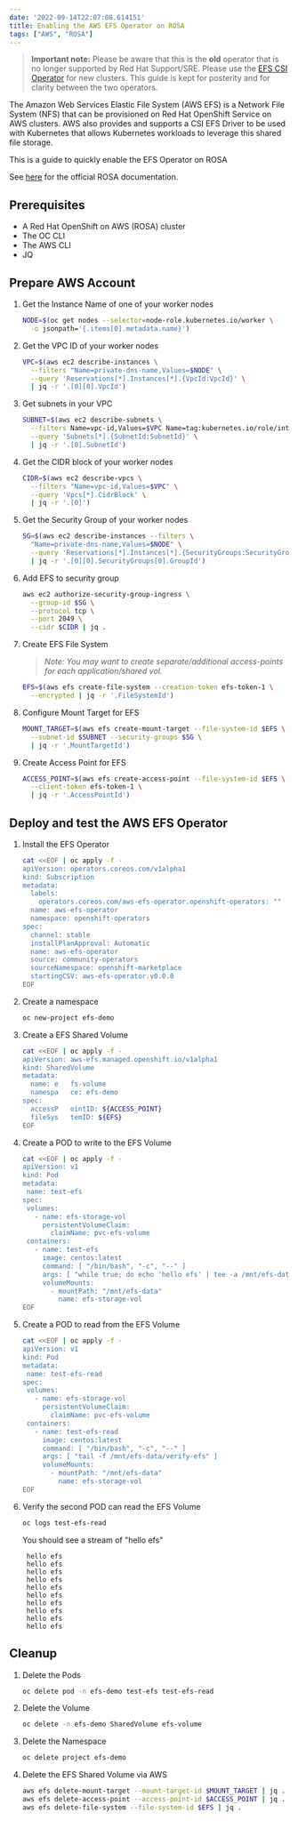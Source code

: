 ```yaml
---
date: '2022-09-14T22:07:08.614151'
title: Enabling the AWS EFS Operator on ROSA
tags: ["AWS", "ROSA"]
---
```


> **Important note:** Please be aware that this is the **old** operator that is no longer supported by Red Hat Support/SRE. Please use the [EFS CSI Operator](./aws-efs-csi-operator-on-rosa.md) for new clusters. This guide is kept for posterity and for clarity between the two operators.

The Amazon Web Services Elastic File System (AWS EFS) is a Network File System (NFS) that can be provisioned on Red Hat OpenShift Service on AWS clusters. AWS also provides and supports a CSI EFS Driver to be used with Kubernetes that allows Kubernetes workloads to leverage this shared file storage.

This is a guide to quickly enable the EFS Operator on ROSA

See [here](https://docs.openshift.com/rosa/storage/persistent_storage/osd-persistent-storage-aws.html) for the official ROSA documentation.


## Prerequisites

* A Red Hat OpenShift on AWS (ROSA) cluster
* The OC CLI
* The AWS CLI
* JQ

## Prepare AWS Account

1. Get the Instance Name of one of your worker nodes

   ```bash
   NODE=$(oc get nodes --selector=node-role.kubernetes.io/worker \
     -o jsonpath='{.items[0].metadata.name}')
   ```

1. Get the VPC ID of your worker nodes

   ```bash
   VPC=$(aws ec2 describe-instances \
     --filters "Name=private-dns-name,Values=$NODE" \
     --query 'Reservations[*].Instances[*].{VpcId:VpcId}' \
     | jq -r '.[0][0].VpcId')
   ```

1. Get subnets in your VPC

   ```bash
   SUBNET=$(aws ec2 describe-subnets \
     --filters Name=vpc-id,Values=$VPC Name=tag:kubernetes.io/role/internal-elb,Values='' \
     --query 'Subnets[*].{SubnetId:SubnetId}' \
     | jq -r '.[0].SubnetId')
   ```

1. Get the CIDR block of your worker nodes

   ```bash
   CIDR=$(aws ec2 describe-vpcs \
     --filters "Name=vpc-id,Values=$VPC" \
     --query 'Vpcs[*].CidrBlock' \
     | jq -r '.[0]')
   ```

1. Get the Security Group of your worker nodes

   ```bash
   SG=$(aws ec2 describe-instances --filters \
     "Name=private-dns-name,Values=$NODE" \
     --query 'Reservations[*].Instances[*].{SecurityGroups:SecurityGroups}' \
     | jq -r '.[0][0].SecurityGroups[0].GroupId')
   ```

1. Add EFS to security group

   ```bash
   aws ec2 authorize-security-group-ingress \
     --group-id $SG \
     --protocol tcp \
     --port 2049 \
     --cidr $CIDR | jq .
   ```

1. Create EFS File System

    > *Note: You may want to create separate/additional access-points for each application/shared vol.*


   ```bash
   EFS=$(aws efs create-file-system --creation-token efs-token-1 \
     --encrypted | jq -r '.FileSystemId')
   ```

1. Configure Mount Target for EFS

   ```bash
   MOUNT_TARGET=$(aws efs create-mount-target --file-system-id $EFS \
     --subnet-id $SUBNET --security-groups $SG \
     | jq -r '.MountTargetId')
   ```
1. Create Access Point for EFS

   ```bash
   ACCESS_POINT=$(aws efs create-access-point --file-system-id $EFS \
     --client-token efs-token-1 \
     | jq -r '.AccessPointId')
   ```

## Deploy and test the AWS EFS Operator

1. Install the EFS Operator

   ```bash
   cat <<EOF | oc apply -f -
   apiVersion: operators.coreos.com/v1alpha1
   kind: Subscription
   metadata:
     labels:
       operators.coreos.com/aws-efs-operator.openshift-operators: ""
     name: aws-efs-operator
     namespace: openshift-operators
   spec:
     channel: stable
     installPlanApproval: Automatic
     name: aws-efs-operator
     source: community-operators
     sourceNamespace: openshift-marketplace
     startingCSV: aws-efs-operator.v0.0.8
   EOF
   ```

1. Create a namespace

   ```bash
   oc new-project efs-demo
   ```

1. Create a EFS Shared Volume

   ```bash
   cat <<EOF | oc apply -f -
   apiVersion: aws-efs.managed.openshift.io/v1alpha1
   kind: SharedVolume
   metadata:
     name: e   fs-volume
     namespa   ce: efs-demo
   spec:
     accessP   ointID: ${ACCESS_POINT}
     fileSys   temID: ${EFS}
   EOF
   ```

1. Create a POD to write to the EFS Volume

   ```bash
   cat <<EOF | oc apply -f -
   apiVersion: v1
   kind: Pod
   metadata:
    name: test-efs
   spec:
    volumes:
      - name: efs-storage-vol
        persistentVolumeClaim:
          claimName: pvc-efs-volume
    containers:
      - name: test-efs
        image: centos:latest
        command: [ "/bin/bash", "-c", "--" ]
        args: [ "while true; do echo 'hello efs' | tee -a /mnt/efs-data/verify-efs && sleep 5; done;" ]
        volumeMounts:
          - mountPath: "/mnt/efs-data"
            name: efs-storage-vol
   EOF
   ```

1. Create a POD to read from the EFS Volume

   ```bash
   cat <<EOF | oc apply -f -
   apiVersion: v1
   kind: Pod
   metadata:
    name: test-efs-read
   spec:
    volumes:
      - name: efs-storage-vol
        persistentVolumeClaim:
          claimName: pvc-efs-volume
    containers:
      - name: test-efs-read
        image: centos:latest
        command: [ "/bin/bash", "-c", "--" ]
        args: [ "tail -f /mnt/efs-data/verify-efs" ]
        volumeMounts:
          - mountPath: "/mnt/efs-data"
            name: efs-storage-vol
   EOF
   ```

1. Verify the second POD can read the EFS Volume

   ```bash
   oc logs test-efs-read
   ```

    You should see a stream of "hello efs"

   ```
    hello efs
    hello efs
    hello efs
    hello efs
    hello efs
    hello efs
    hello efs
    hello efs
    hello efs
    hello efs
   ```

## Cleanup

1. Delete the Pods

   ```bash
   oc delete pod -n efs-demo test-efs test-efs-read
   ```

1. Delete the Volume

   ```bash
   oc delete -n efs-demo SharedVolume efs-volume
   ```

1. Delete the Namespace

   ```bash
   oc delete project efs-demo
   ```


1. Delete the EFS Shared Volume via AWS

   ```bash
   aws efs delete-mount-target --mount-target-id $MOUNT_TARGET | jq .
   aws efs delete-access-point --access-point-id $ACCESS_POINT | jq .
   aws efs delete-file-system --file-system-id $EFS | jq .
   ```
